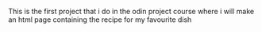 This is the first project that i do in the odin project course where i will make an html page containing the recipe for my favourite dish
